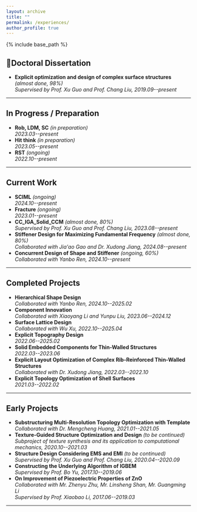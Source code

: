 ```yaml
---
layout: archive
title: ""
permalink: /experiences/
author_profile: true
---
```


{% include base_path %}

## 📘Doctoral Dissertation
- **Explicit optimization and design of complex surface structures** *(almost done, 98%)*  
  *Supervised by Prof. Xu Guo and Prof. Chang Liu, 2019.09--present*

---

## In Progress / Preparation
- **Rob, LDM, SC** *(in preparation)*  
  *2023.03--present*
- **Hit think** *(in preparation)*  
  *2023.05--present*
- **RST** *(ongoing)*  
  *2022.10--present*

---

## Current Work
- **SCIML** *(ongoing)*  
  *2024.10--present*
- **Fracture** *(ongoing)*  
  *2023.01--present*
- **CC_IGA_Solid_CCM** *(almost done, 80%)*  
  *Supervised by Prof. Xu Guo and Prof. Chang Liu, 2023.08--present*
- **Stiffener Design for Maximizing Fundamental Frequency** *(almost done, 80%)*  
  *Collaborated with Jia'ao Gao and Dr. Xudong Jiang, 2024.08--present*
- **Concurrent Design of Shape and Stiffener** *(ongoing, 60%)*  
  *Collaborated with Yanbo Ren, 2024.10--present*

---

## Completed Projects
- **Hierarchical Shape Design**  
  *Collaborated with Yanbo Ren, 2024.10--2025.02*
- **Component Innovation**  
  *Collaborated with Xiaoyang Li and Yunpu Liu, 2023.06--2024.12*
- **Surface Lattice Design**  
  *Collaborated with Wu Xu, 2022.10--2025.04*
- **Explicit Topography Design**  
  *2022.06--2025.02*
- **Solid Embedded Components for Thin-Walled Structures**  
  *2022.03--2023.06*
- **Explicit Layout Optimization of Complex Rib-Reinforced Thin-Walled Structures**  
  *Collaborated with Dr. Xudong Jiang, 2022.03--2022.10*
- **Explicit Topology Optimization of Shell Surfaces**  
  *2021.03--2022.02*

---

## Early Projects
- **Substructuring Multi-Resolution Topology Optimization with Template**  
  *Collaborated with Dr. Mengcheng Huang, 2021.01--2021.05*
- **Texture-Guided Structure Optimization and Design** *(to be continued)*  
  *Subproject of texture synthesis and its application to computational mechanics, 2020.10--2021.03*
- **Structure Design Considering EMS and EMI** *(to be continued)*  
  *Supervised by Prof. Xu Guo and Prof. Chang Liu, 2020.04--2020.09*
- **Constructing the Underlying Algorithm of IGBEM**  
  *Supervised by Prof. Bo Yu, 2017.10--2019.06*
- **On Improvement of Piezoelectric Properties of ZnO**  
  *Collaborated with Mr. Zhenyu Zhu, Mr. Linsheng Shan, Mr. Guangming Li*  
  *Supervised by Prof. Xiaobao Li, 2017.06--2019.03*

---

